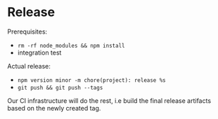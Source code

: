 # Release

Prerequisites:

* `rm -rf node_modules && npm install`
* integration test

Actual release:

* `npm version minor -m chore(project): release %s`
* `git push && git push --tags`

Our CI infrastructure will do the rest, i.e build the final release artifacts based on the newly created tag.
